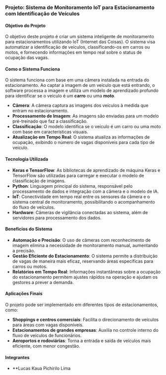 
### **Projeto: Sistema de Monitoramento IoT para Estacionamento com Identificação de Veículos**

#### **Objetivo do Projeto**
O objetivo deste projeto é criar um sistema inteligente de monitoramento para estacionamentos utilizando IoT (Internet das Coisas). O sistema visa automatizar a identificação de veículos, classificando-os em carros ou motos, e fornecendo informações em tempo real sobre o status de ocupação das vagas.

#### **Como o Sistema Funciona**
O sistema funciona com base em uma câmera instalada na entrada do estacionamento. Ao captar a imagem de um veículo que está entrando, o software processa a imagem e utiliza um modelo de aprendizado profundo para identificar se o veículo é um **carro** ou uma **moto**.

- **Câmera**: A câmera captura as imagens dos veículos à medida que entram no estacionamento.
- **Processamento de Imagem**: As imagens são enviadas para um modelo pré-treinado que faz a classificação.
- **Classificação**: O modelo identifica se o veículo é um carro ou uma moto com base em características visuais.
- **Atualização em Tempo Real**: O sistema atualiza as informações de ocupação, exibindo o número de vagas disponíveis para cada tipo de veículo.

#### **Tecnologia Utilizada**
- **Keras e TensorFlow**: As bibliotecas de aprendizado de máquina Keras e TensorFlow são utilizadas para carregar e executar o modelo de classificação de imagens.
- **Python**: Linguagem principal do sistema, responsável pelo processamento de dados e integração com a câmera e o modelo de IA.
- **IoT**: Conectividade em tempo real entre os sensores da câmera e o sistema central de monitoramento, possibilitando o acompanhamento do fluxo de veículos.
- **Hardware**: Câmeras de vigilância conectadas ao sistema, além de servidores para processamento dos dados.

#### **Benefícios do Sistema**
- **Automação e Precisão**: O uso de câmeras com reconhecimento de imagem elimina a necessidade de monitoramento manual, aumentando a precisão.
- **Gestão Eficiente do Estacionamento**: O sistema permite a distribuição de vagas de maneira mais eficaz, reservando áreas específicas para carros ou motos.
- **Relatórios em Tempo Real**: Informações instantâneas sobre a ocupação do estacionamento permitem ajustes rápidos na operação e ajudam os gestores a prever a demanda.
  
#### **Aplicações Finais**
O projeto pode ser implementado em diferentes tipos de estacionamentos, como:
- **Shoppings e centros comerciais**: Facilita o direcionamento de veículos para áreas com vagas disponíveis.
- **Estacionamentos de grandes empresas**: Auxilia no controle interno do fluxo de veículos de funcionários.
- **Aeroportos e rodoviárias**: Torna a entrada e saída de veículos mais eficiente, com menor congestão.

#### **Integrantes**
- **Lucas Kaua Pichirilo Lima



